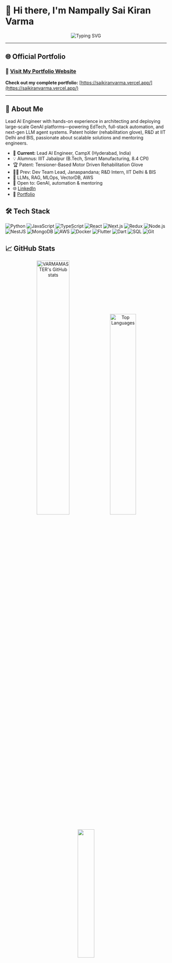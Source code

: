 # 👋 Hi there, I'm Nampally Sai Kiran Varma

<div align="center">
  <img src="https://readme-typing-svg.herokuapp.com?font=Fira+Code&pause=1000&color=2E9EF7&center=true&vCenter=true&width=435&lines=Lead+AI+Engineer;Full+Stack+Developer;Inventor+|+GenAI+Engineer;IIIT+Jabalpur+Alumnus;Smart+Manufacturing" alt="Typing SVG" />
</div>

---

## 🌐 **Official Portfolio**
### 🔗 [Visit My Portfolio Website](https://saikiranvarma.vercel.app/)

**Check out my complete portfolio:** [https://saikiranvarma.vercel.app/](https://saikiranvarma.vercel.app/)

---

## 🚀 About Me

Lead AI Engineer with hands-on experience in architecting and deploying large-scale GenAI platforms—powering EdTech, full-stack automation, and next-gen LLM agent systems. Patent holder (rehabilitation glove), R&D at IIT Delhi and BIS, passionate about scalable solutions and mentoring engineers.

- 🔭 **Current:** Lead AI Engineer, CampX (Hyderabad, India)
- 💡 Alumnus: IIIT Jabalpur (B.Tech, Smart Manufacturing, 8.4 CPI)
- 🏆 Patent: Tensioner-Based Motor Driven Rehabilitation Glove
- 👨‍💻 Prev: Dev Team Lead, Janaspandana; R&D Intern, IIT Delhi & BIS
- 🌱 LLMs, RAG, MLOps, VectorDB, AWS
- 🤝 Open to: GenAI, automation & mentoring
- 🌐 [LinkedIn](https://www.linkedin.com/in/nampally-sai-kiran-varma/)
- 💼 [Portfolio](https://saikiranvarma.vercel.app/)

## 🛠️ Tech Stack

![Python](https://img.shields.io/badge/-Python-3776AB?style=flat&logo=python&logoColor=white)
![JavaScript](https://img.shields.io/badge/-JavaScript-F7DF1E?style=flat&logo=javascript&logoColor=black)
![TypeScript](https://img.shields.io/badge/-TypeScript-007ACC?style=flat&logo=typescript&logoColor=white)
![React](https://img.shields.io/badge/-React-20232A?style=flat&logo=react&logoColor=61DAFB)
![Next.js](https://img.shields.io/badge/-Next.js-000?style=flat&logo=nextdotjs&logoColor=white)
![Redux](https://img.shields.io/badge/-Redux-764ABC?style=flat&logo=redux&logoColor=white)
![Node.js](https://img.shields.io/badge/-Node.js-43853D?style=flat&logo=node-dot-js&logoColor=white)
![NestJS](https://img.shields.io/badge/-NestJS-E0234E?style=flat&logo=nestjs&logoColor=white)
![MongoDB](https://img.shields.io/badge/-MongoDB-4EA94B?style=flat&logo=mongodb&logoColor=white)
![AWS](https://img.shields.io/badge/-AWS-232F3E?style=flat&logo=amazon-aws&logoColor=white)
![Docker](https://img.shields.io/badge/-Docker-2496ED?style=flat&logo=docker&logoColor=white)
![Flutter](https://img.shields.io/badge/-Flutter-02569B?style=flat&logo=flutter&logoColor=white)
![Dart](https://img.shields.io/badge/-Dart-0175C2?style=flat&logo=dart&logoColor=white)
![SQL](https://img.shields.io/badge/-SQL-4479A1?style=flat&logo=mysql&logoColor=white)
![Git](https://img.shields.io/badge/-Git-F05032?style=flat&logo=git&logoColor=white)

## 📈 GitHub Stats

<p align="center">
  <img src="https://github-readme-stats.vercel.app/api?username=VARMAMASTER&show_icons=true&theme=radical" alt="VARMAMASTER's GitHub stats" width="45%" />
  <img src="https://github-readme-stats.vercel.app/api/top-langs/?username=VARMAMASTER&layout=compact&theme=radical" alt="Top Languages" width="40%" />
</p>

<p align="center">
  <img src="https://github-profile-summary-cards.vercel.app/api/cards/stats?username=VARMAMASTER&theme=tokyonight" width="32%" />
</p>
